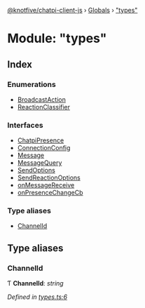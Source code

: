 [@knotfive/chatpi-client-js](../README.md) › [Globals](../globals.md) › ["types"](_types_.md)

# Module: "types"

## Index

### Enumerations

* [BroadcastAction](../enums/_types_.broadcastaction.md)
* [ReactionClassifier](../enums/_types_.reactionclassifier.md)

### Interfaces

* [ChatpiPresence](../interfaces/_types_.chatpipresence.md)
* [ConnectionConfig](../interfaces/_types_.connectionconfig.md)
* [Message](../interfaces/_types_.message.md)
* [MessageQuery](../interfaces/_types_.messagequery.md)
* [SendOptions](../interfaces/_types_.sendoptions.md)
* [SendReactionOptions](../interfaces/_types_.sendreactionoptions.md)
* [onMessageReceive](../interfaces/_types_.onmessagereceive.md)
* [onPresenceChangeCb](../interfaces/_types_.onpresencechangecb.md)

### Type aliases

* [ChannelId](_types_.md#channelid)

## Type aliases

###  ChannelId

Ƭ **ChannelId**: *string*

*Defined in [types.ts:6](https://github.com/ArcQ/chatpi/blob/1a5d982/clients/js/chatpi-client/src/types.ts#L6)*
